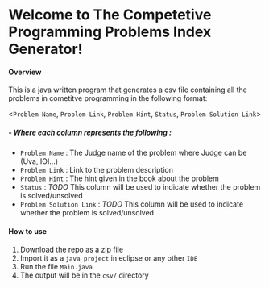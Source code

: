 # Welcome to The Competetive Programming Problems Index Generator!
#### Overview

This is a java written program that generates a csv file containing all the problems in cometitve programming in the following format:

<`Problem Name`, `Problem Link`, `Problem Hint`, `Status`, `Problem Solution Link`>

##### - Where each column represents the following :
  - `Problem Name` : The Judge name of the problem where Judge can be (Uva, IOI...)
  - `Problem Link` : Link to the problem description
  - `Problem Hint` : The hint given in the book about the problem
  - `Status` : *TODO* This column will be used to indicate whether the problem is solved/unsolved
  - `Problem Solution Link` : *TODO* This column will be used to indicate whether the problem is solved/unsolved 

#### How to use

  1. Download the repo as a zip file
  2. Import it as a `java project` in eclipse or any other `IDE`
  3. Run the file `Main.java`
  4. The output will be in the `csv/` directory
